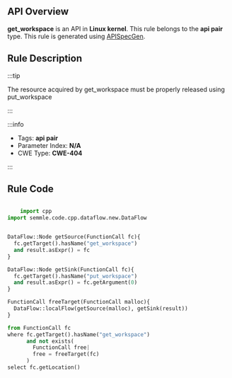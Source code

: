 ---
---


## API Overview
**get_workspace** is an API in **Linux kernel**. This rule belongs to the **api pair** type. This rule is generated using [APISpecGen](../../tools/APISpecGen).
## Rule Description

:::tip

The resource acquired by get_workspace must be properly released using put_workspace

:::

:::info

- Tags: **api pair**
- Parameter Index: **N/A**
- CWE Type: **CWE-404**

:::

## Rule Code
```python

    import cpp
import semmle.code.cpp.dataflow.new.DataFlow


DataFlow::Node getSource(FunctionCall fc){
  fc.getTarget().hasName("get_workspace")
  and result.asExpr() = fc
}

DataFlow::Node getSink(FunctionCall fc){
  fc.getTarget().hasName("put_workspace")
  and result.asExpr() = fc.getArgument(0)
}

FunctionCall freeTarget(FunctionCall malloc){
  DataFlow::localFlow(getSource(malloc), getSink(result))
}

from FunctionCall fc
where fc.getTarget().hasName("get_workspace")
      and not exists(
        FunctionCall free| 
        free = freeTarget(fc)
      )
select fc.getLocation()

    
```